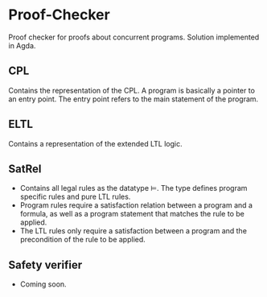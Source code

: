 # Proof-Checker
Proof checker for proofs about concurrent programs. Solution implemented in Agda.

## CPL
Contains the representation of the CPL. A program is basically a pointer to an entry point. The entry point refers to the main statement of the program.

## ELTL
Contains a representation of the extended LTL logic.

## SatRel
 * Contains all legal rules as the datatype ⊨. The type
   defines program specific rules and pure LTL rules.
 * Program rules require a satisfaction relation between
   a program and a formula, as well as a program statement
   that matches the rule to be applied.
 * The LTL rules only require a satisfaction between a
   program and the precondition of the rule to be applied.

## Safety verifier
  * Coming soon.
